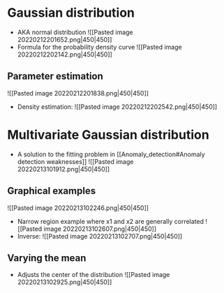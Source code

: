 # Gaussian distribution
- AKA normal distribution
![[Pasted image 20220212201652.png|450|450]]
- Formula for the probability density curve
![[Pasted image 20220212202142.png|450|450]]
## Parameter estimation
![[Pasted image 20220212201838.png|450|450]]
- Density estimation:
![[Pasted image 20220212202542.png|450|450]]
# Multivariate Gaussian distribution
- A solution to the fitting problem in [[Anomaly_detection#Anomaly detection weaknesses]]
![[Pasted image 20220213101912.png|450|450]]
## Graphical examples
![[Pasted image 20220213102246.png|450|450]]
- Narrow region example where x1 and x2 are generally correlated
![[Pasted image 20220213102607.png|450|450]]
- Inverse:
![[Pasted image 20220213102707.png|450|450]]
## Varying the mean
- Adjusts the center of the distribution
![[Pasted image 20220213102925.png|450|450]]